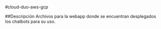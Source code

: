 #cloud-duo-aws-gcp

##Descripción
Archivos para la webapp donde se encuentran desplegados los chatbots para su uso.

